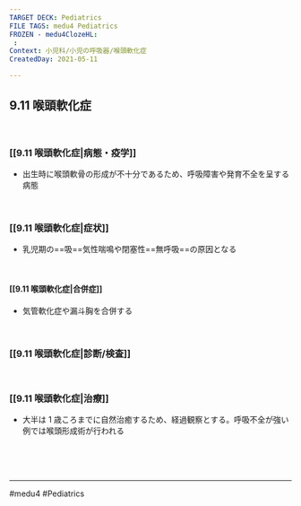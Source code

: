 ```yaml
---
TARGET DECK: Pediatrics
FILE TAGS: medu4 Pediatrics
FROZEN - medu4ClozeHL:
 : 
Context: 小児科/小児の呼吸器/喉頭軟化症
CreatedDay: 2021-05-11

---
```


## 9.11 喉頭軟化症

<br>

### [[9.11 喉頭軟化症|病態・疫学]]
* 出生時に喉頭軟骨の形成が不十分であるため、呼吸障害や発育不全を呈する病態

<br>

### [[9.11 喉頭軟化症|症状]]
* 乳児期の==吸==気性喘鳴や閉塞性==無呼吸==の原因となる
<!--ID: 1620738659002-->


<br>

#### [[9.11 喉頭軟化症|合併症]]
* 気管軟化症や漏斗胸を合併する


<br>

### [[9.11 喉頭軟化症|診断/検査]]


<br>

### [[9.11 喉頭軟化症|治療]]
* 大半は 1 歳ころまでに自然治癒するため、経過観察とする。呼吸不全が強い例では喉頭形成術が行われる

<br><br><br>

---
#medu4 #Pediatrics
